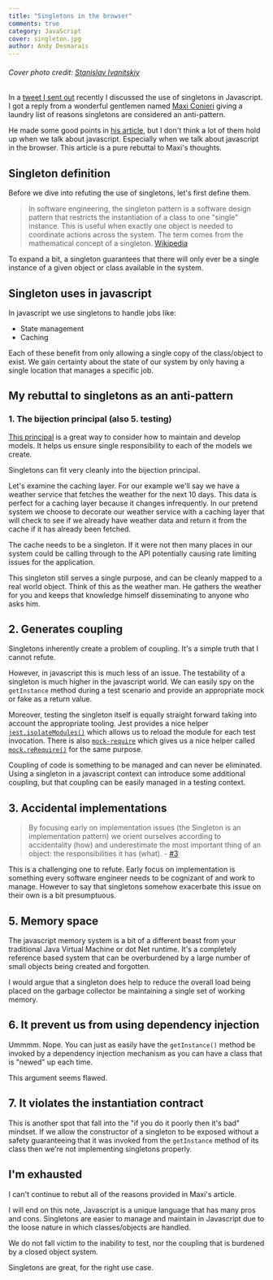 ```yaml
---
title: "Singletons in the browser"
comments: true
category: JavaScript
cover: singleton.jpg
author: Andy Desmarais
---
```


###### Cover photo credit: [Stanislav Ivanitskiy](https://unsplash.com/@ztanizlaff)

In a [tweet I sent out](https://twitter.com/terodox/status/1314536111537090560) recently I discussed the use of singletons in Javascript. I got a reply from a wonderful gentlemen named [Maxi Conieri](https://twitter.com/mcsee1) giving a laundry list of reasons singletons are considered an anti-pattern.

He made some good points in [his article](https://codeburst.io/singleton-the-root-of-all-evil-8e59ca966243), but I don't think a lot of them hold up when we talk about javascript. Especially when we talk about javascript in the browser. This article is a pure rebuttal to Maxi's thoughts.

## Singleton definition

Before we dive into refuting the use of singletons, let's first define them.

> In software engineering, the singleton pattern is a software design pattern that restricts the instantiation of a class to one "single" instance. This is useful when exactly one object is needed to coordinate actions across the system. The term comes from the mathematical concept of a singleton.
> [Wikipedia](https://en.wikipedia.org/wiki/Singleton_pattern)

To expand a bit, a singleton guarantees that there will only ever be a single instance of a given object or class available in the system.

## Singleton uses in javascript

In javascript we use singletons to handle jobs like:

- State management
- Caching

Each of these benefit from only allowing a single copy of the class/object to exist. We gain certainty about the state of our system by only having a single location that manages a specific job.

## My rebuttal to singletons as an anti-pattern

### 1. The bijection principal (also 5. testing)

[This principal](https://codeburst.io/the-one-and-only-software-design-principle-5328420712af) is a great way to consider how to maintain and develop models. It helps us ensure single responsibility to each of the models we create.

Singletons can fit very cleanly into the bijection principal.

Let's examine the caching layer. For our example we'll say we have a weather service that fetches the weather for the next 10 days. This data is perfect for a caching layer because it changes infrequently. In our pretend system we choose to decorate our weather service with a caching layer that will check to see if we already have weather data and return it from the cache if it has already been fetched.

The cache needs to be a singleton. If it were not then many places in our system could be calling through to the API potentially causing rate limiting issues for the application.

This singleton still serves a single purpose, and can be cleanly mapped to a real world object. Think of this as the weather man. He gathers the weather for you and keeps that knowledge himself disseminating to anyone who asks him.

## 2. Generates coupling

Singletons inherently create a problem of coupling. It's a simple truth that I cannot refute.

However, in javascript this is much less of an issue. The testability of a singleton is much higher in the javascript world. We can easily spy on the `getInstance` method during a test scenario and provide an appropriate mock or fake as a return value.

Moreover, testing the singleton itself is equally straight forward taking into account the appropriate tooling. Jest provides a nice helper [`jest.isolateModules()`](https://jestjs.io/docs/en/jest-object#jestisolatemodulesfn) which allows us to reload the module for each test invocation. There is also [`mock-require`](https://www.npmjs.com/package/mock-require) which gives us a nice helper called [`mock.reRequire()`](https://www.npmjs.com/package/mock-require#mockrerequirepath) for the same purpose.

Coupling of code is something to be managed and can never be eliminated. Using a singleton in a javascript context can introduce some additional coupling, but that coupling can be easily managed in a testing context.

## 3. Accidental implementations

> By focusing early on implementation issues (the Singleton is an implementation pattern) we orient ourselves according to accidentality (how) and underestimate the most important thing of an object: the responsibilities it has (what). - [#3](https://codeburst.io/singleton-the-root-of-all-evil-8e59ca966243)

This is a challenging one to refute. Early focus on implementation is something every software engineer needs to be cognizant of and work to manage. However to say that singletons somehow exacerbate this issue on their own is a bit presumptuous.

## 5. Memory space

The javascript memory system is a bit of a different beast from your traditional Java Virtual Machine or dot Net runtime. It's a completely reference based system that can be overburdened by a large number of small objects being created and forgotten.

I would argue that a singleton does help to reduce the overall load being placed on the garbage collector be maintaining a single set of working memory.

## 6. It prevent us from using dependency injection

Ummmm. Nope. You can just as easily have the `getInstance()` method be invoked by a dependency injection mechanism as you can have a class that is "newed" up each time.

This argument seems flawed.

## 7. It violates the instantiation contract

This is another spot that fall into the "if you do it poorly then it's bad" mindset. If we allow the constructor of a singleton to be exposed without a safety guaranteeing that it was invoked from the `getInstance` method of its class then we're not implementing singletons properly.

## I'm exhausted

I can't continue to rebut all of the reasons provided in Maxi's article.

I will end on this note, Javascript is a unique language that has many pros and cons. Singletons are easier to manage and maintain in Javascript due to the loose nature in which classes/objects are handled.

We do not fall victim to the inability to test, nor the coupling that is burdened by a closed object system.

Singletons are great, for the right use case.
